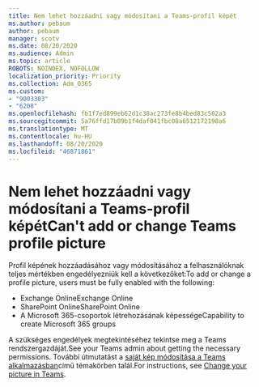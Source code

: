 ```yaml
---
title: Nem lehet hozzáadni vagy módosítani a Teams-profil képét
ms.author: pebaum
author: pebaum
manager: scotv
ms.date: 08/20/2020
ms.audience: Admin
ms.topic: article
ROBOTS: NOINDEX, NOFOLLOW
localization_priority: Priority
ms.collection: Adm_O365
ms.custom:
- "9003303"
- "6208"
ms.openlocfilehash: fb1f7ed899eb62d1c38ac273fe8b4bed83c502a3
ms.sourcegitcommit: 5a76ffd17b09b1f4daf041fbc08a6512172198a6
ms.translationtype: MT
ms.contentlocale: hu-HU
ms.lasthandoff: 08/20/2020
ms.locfileid: "46871861"
---
```

# <a name="cant-add-or-change-teams-profile-picture"></a><span data-ttu-id="f92a2-102">Nem lehet hozzáadni vagy módosítani a Teams-profil képét</span><span class="sxs-lookup"><span data-stu-id="f92a2-102">Can't add or change Teams profile picture</span></span>

<span data-ttu-id="f92a2-103">Profil képének hozzáadásához vagy módosításához a felhasználóknak teljes mértékben engedélyezniük kell a következőket:</span><span class="sxs-lookup"><span data-stu-id="f92a2-103">To add or change a profile picture, users must be fully enabled with the following:</span></span>

- <span data-ttu-id="f92a2-104">Exchange Online</span><span class="sxs-lookup"><span data-stu-id="f92a2-104">Exchange Online</span></span>
- <span data-ttu-id="f92a2-105">SharePoint Online</span><span class="sxs-lookup"><span data-stu-id="f92a2-105">SharePoint Online</span></span>
- <span data-ttu-id="f92a2-106">A Microsoft 365-csoportok létrehozásának képessége</span><span class="sxs-lookup"><span data-stu-id="f92a2-106">Capability to create Microsoft 365 groups</span></span>

<span data-ttu-id="f92a2-107">A szükséges engedélyek megtekintéséhez tekintse meg a Teams rendszergazdáját.</span><span class="sxs-lookup"><span data-stu-id="f92a2-107">See your Teams admin about getting the necessary permissions.</span></span> <span data-ttu-id="f92a2-108">További útmutatást a [saját kép módosítása a Teams alkalmazásban](https://support.microsoft.com/office/change-your-picture-in-teams-7a711943-9248-420e-b814-c071aa8d9b9c)című témakörben talál.</span><span class="sxs-lookup"><span data-stu-id="f92a2-108">For instructions, see [Change your picture in Teams](https://support.microsoft.com/office/change-your-picture-in-teams-7a711943-9248-420e-b814-c071aa8d9b9c).</span></span>